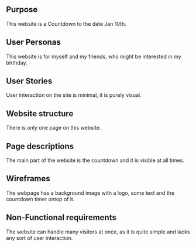 ## Purpose
This website is a Countdown to the date Jan 10th.

## User Personas
This website is for myself and my friends, who might be interested in my birthday.

## User Stories
User interaction on the site is minimal, it is purely visual.

## Website structure
There is only one page on this website.

## Page descriptions
The main part of the website is the countdown and it is visible at all times.

## Wireframes
The webpage has a background image with a logo, some text and the countdown timer ontop of it.

## Non-Functional requirements
The website can handle many visitors at once, as it is quite simple and lacks any sort of user interaction.